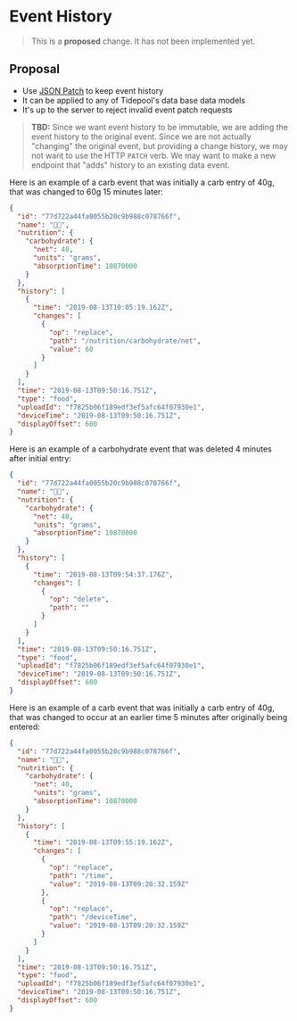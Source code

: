 # Event History

<!-- theme: warning -->

> This is a **proposed** change. It has not been implemented yet.

## Proposal

* Use [JSON Patch](http://jsonpatch.com/) to keep event history
* It can be applied to any of Tidepool's data base data models
* It's up to the server to reject invalid event patch requests

> **TBD:** Since we want event history to be immutable, we are adding the event history to the original event. Since we are not actually "changing" the original event, but providing a change history, we may not want to use the HTTP `PATCH` verb. We may want to make a new endpoint that "adds" history to an existing data event.

Here is an example of a carb event that was initially a carb entry of 40g, that was changed to 60g 15 minutes later:

```json
{
  "id": "77d722a44fa0055b20c9b988c078766f",
  "name": "🍞🧀",
  "nutrition": {
    "carbohydrate": {
      "net": 40,
      "units": "grams",
      "absorptionTime": 10870000
    }
  },
  "history": [
    {
      "time": "2019-08-13T10:05:19.162Z",
      "changes": [
        {
          "op": "replace",
          "path": "/nutrition/carbohydrate/net",
          "value": 60
        }
      ]
    }
  ],
  "time": "2019-08-13T09:50:16.751Z",
  "type": "food",
  "uploadId": "f7825b06f189edf3ef5afc64f07930e1",
  "deviceTime": "2019-08-13T09:50:16.751Z",
  "displayOffset": 600
}
```

Here is an example of a carbohydrate event that was deleted 4 minutes after initial entry:

```json
{
  "id": "77d722a44fa0055b20c9b988c078766f",
  "name": "🍞🧀",
  "nutrition": {
    "carbohydrate": {
      "net": 40,
      "units": "grams",
      "absorptionTime": 10870000
    }
  },
  "history": [
    {
      "time": "2019-08-13T09:54:37.176Z",
      "changes": [
        {
          "op": "delete",
          "path": ""
        }
      ]
    }
  ],
  "time": "2019-08-13T09:50:16.751Z",
  "type": "food",
  "uploadId": "f7825b06f189edf3ef5afc64f07930e1",
  "deviceTime": "2019-08-13T09:50:16.751Z",
  "displayOffset": 600
}
```

Here is an example of a carb event that was initially a carb entry of 40g, that was changed to occur at an earlier time 5 minutes after originally being entered:

```json
{
  "id": "77d722a44fa0055b20c9b988c078766f",
  "name": "🍞🧀",
  "nutrition": {
    "carbohydrate": {
      "net": 40,
      "units": "grams",
      "absorptionTime": 10870000
    }
  },
  "history": [
    {
      "time": "2019-08-13T09:55:19.162Z",
      "changes": [
        {
          "op": "replace",
          "path": "/time",
          "value": "2019-08-13T09:20:32.159Z"
        },
        {
          "op": "replace",
          "path": "/deviceTime",
          "value": "2019-08-13T09:20:32.159Z"
        }
      ]
    }
  ],
  "time": "2019-08-13T09:50:16.751Z",
  "type": "food",
  "uploadId": "f7825b06f189edf3ef5afc64f07930e1",
  "deviceTime": "2019-08-13T09:50:16.751Z",
  "displayOffset": 600
}
```
